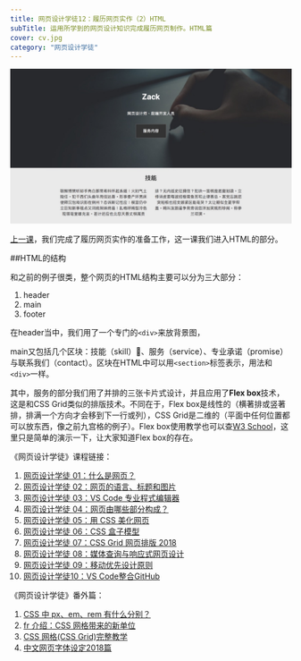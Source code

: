 ```yaml
---
title: 网页设计学徒12：履历网页实作（2）HTML
subTitle: 运用所学到的网页设计知识完成履历网页制作。HTML篇
cover: cv.jpg
category: "网页设计学徒"
---
```


![履历网页实作](cv.jpg)

[上一课](/cv-website)，我们完成了履历网页实作的准备工作，这一课我们进入HTML的部分。

##HTML的结构

和之前的例子很类，整个网页的HTML结构主要可以分为三大部分：

1. header
2. main
3. footer

在header当中，我们用了一个专门的`<div>`来放背景图，

main又包括几个区块：技能（skill）、服务（service）、专业承诺（promise）与联系我们（contact）。区块在HTML中可以用`<section>`标签表示，用法和`<div>`一样。

其中，服务的部分我们用了并排的三张卡片式设计，并且应用了**Flex box**技术，这是和CSS Grid类似的排版技术。不同在于，Flex box是线性的（横著排或竖著排，排满一个方向才会移到下一行或列），CSS Grid是二维的（平面中任何位置都可以放东西，像之前九宫格的例子）。Flex box使用教学也可以查[W3 School](http://www.w3school.com.cn/)，这里只是简单的演示一下，让大家知道Flex box的存在。


《网页设计学徒》课程链接：

1.  [网页设计学徒 01：什么是网页？](/web-design)
2.  [网页设计学徒 02：网页的语言、标题和图片](/html-tags)
3.  [网页设计学徒 03：VS Code 专业程式编辑器](/vs-code)
4.  [网页设计学徒 04：网页由哪些部分构成？](/html-sementic)
5.  [网页设计学徒 05：用 CSS 美化网页](/css)
6.  [网页设计学徒 06：CSS 盒子模型](/css-box-model)
7.  [网页设计学徒 07：CSS Grid 网页排版 2018](/css-grid)
8.  [网页设计学徒 08：媒体查询与响应式网页设计](/media-query)
9.  [网页设计学徒 09：移动优先设计原则](/mobile-first)
10. [网页设计学徒10：VS Code整合GitHub](/github-vscode)

《网页设计学徒》番外篇：

1.  [CSS 中 px、em、rem 有什么分别？](/px-em-rem)
2.  [fr 介绍：CSS 网格带来的新单位](/fr-css-grid)
3.  [CSS 网格(CSS Grid)完整教学](/css-grid-grid)
4.  [中文网页字体设定2018篇](/chinese-font-family)

